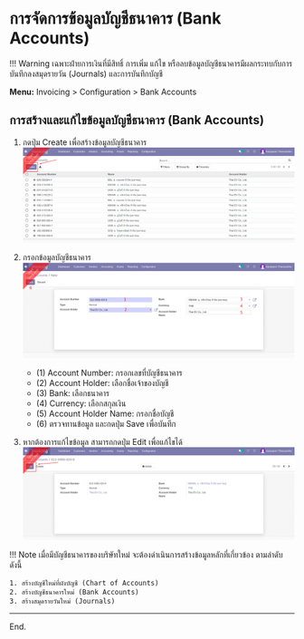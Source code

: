 # การจัดการข้อมูลบัญชีธนาคาร (Bank Accounts)

!!! Warning
    เฉพาะฝ่ายการเงินที่มีสิทธิ์ การเพิ่ม แก้ไข หรือลบข้อมูลบัญชีธนาคารมีผลกระทบกับการบันทึกลงสมุดรายวัน (Journals) และการบันทึกบัญชี

**Menu:** Invoicing > Configuration > Bank Accounts
    
## การสร้างและแก้ไขข้อมูลบัญชีธนาคาร (Bank Accounts)

1. กดปุ่ม Create เพื่อสร้างข้อมูลบัญชีธนาคาร
![](img/bank_acc_1.png)

2. กรอกข้อมูลบัญชีธนาคาร
![](img/bank_acc_2.png)

    * (1) Account Number: กรอกเลขที่บัญชีธนาคาร
    * (2) Account Holder: เลือกชื่อเจ้าของบัญชี
    * (3) Bank: เลือกธนาคาร
    * (4) Currency: เลือกสกุลเงิน
    * (5) Account Holder Name: กรอกชื่อบัญชี
    * (6) ตรวจทานข้อมูล และกดปุ่ม Save เพื่อบันทึก

3. หากต้องการแก้ไขข้อมูล สามารถกดปุ่ม Edit เพื่อแก้ไขได้
![](img/bank_acc_3.png)


!!! Note
    เมื่อมีบัญชีธนาคารของบริษัทใหม่ จะต้องดำเนินการสร้างข้อมูลหลักที่เกี่ยวข้อง ตามลำดับดังนี้

    1. สร้างบัญชีใหม่ที่ผังบัญชี (Chart of Accounts)
    2. สร้างบัญชีธนาคารใหม่ (Bank Accounts)
    3. สร้างสมุดรายวันใหม่ (Journals) 

---

End.

